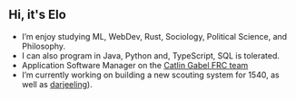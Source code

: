 ## Hi, it's Elo
- I’m enjoy studying ML, WebDev, Rust, Sociology, Political Science, and Philosophy.
- I can also program in Java, Python and, TypeScript, SQL is tolerated.
- Application Software Manager on the [Catlin Gabel FRC team](https://www.team1540.org/)
- I’m currently working on building a new scouting system for 1540, as well as [darjeeling](https://crates.io/crates/darjeeling)).

<!-- [![Elo's github stats](https://github-readme-stats.vercel.app/api?username=Ewie21)](https://github.com/Ewie21/github-readme-stats) -->


<!---
Ewie21/Ewie21 is a ✨ special ✨ repository because its `README.md` (this file) appears on your GitHub profile.
You can click the Preview link to take a look at your changes.
--->
